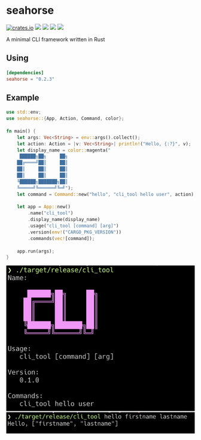 # seahorse

[![crates.io](https://img.shields.io/crates/v/seahorse.svg)](https://crates.io/crates/seahorse)
![](https://img.shields.io/github/release/ksk001100/seahorse.svg)
![](https://img.shields.io/github/issues/ksk001100/seahorse.svg)
![](https://img.shields.io/github/forks/ksk001100/seahorse.svg)
![](https://img.shields.io/github/license/ksk001100/seahorse.svg)

A minimal CLI framework written in Rust

## Using

```toml
[dependencies]
seahorse = "0.2.3"
```

## Example

```rust
use std::env;
use seahorse::{App, Action, Command, color};

fn main() {
    let args: Vec<String> = env::args().collect();
    let action: Action = |v: Vec<String>| println!("Hello, {:?}", v);
    let display_name = color::magenta("
     ██████╗██╗     ██╗
    ██╔════╝██║     ██║
    ██║     ██║     ██║
    ██║     ██║     ██║
    ╚██████╗███████╗██║
    ╚═════╝╚══════╝╚═╝");
    let command = Command::new("hello", "cli_tool hello user", action);

    let app = App::new()
        .name("cli_tool")
        .display_name(display_name)
        .usage("cli_tool [command] [arg]")
        .version(env!("CARGO_PKG_VERSION"))
        .commands(vec![command]);

    app.run(args);
}
```

![](images/screen_shot1.png)
![](images/screen_shot2.png)